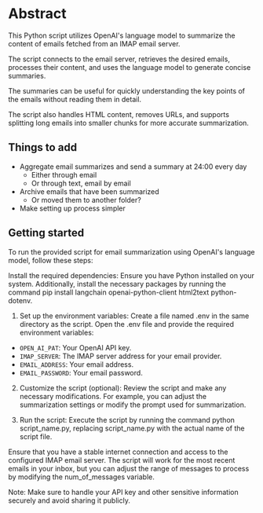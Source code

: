 # Abstract

This Python script utilizes OpenAI's language model to summarize the content of emails fetched from an IMAP email server.

The script connects to the email server, retrieves the desired emails, processes their content, and uses the language model to generate concise summaries.

The summaries can be useful for quickly understanding the key points of the emails without reading them in detail.

The script also handles HTML content, removes URLs, and supports splitting long emails into smaller chunks for more accurate summarization.

## Things to add

- Aggregate email summarizes and send a summary at 24:00 every day
  - Either through email
  - Or through text, email by email
- Archive emails that have been summarized
  - Or moved them to another folder?
- Make setting up process simpler

## Getting started

To run the provided script for email summarization using OpenAI's language model, follow these steps:

Install the required dependencies: Ensure you have Python installed on your system. Additionally, install the necessary packages by running the command pip install langchain openai-python-client html2text python-dotenv.

1. Set up the environment variables: Create a file named .env in the same directory as the script. Open the .env file and provide the required environment variables:

- `OPEN_AI_PAT`: Your OpenAI API key.
- `IMAP_SERVER`: The IMAP server address for your email provider.
- `EMAIL_ADDRESS`: Your email address.
- `EMAIL_PASSWORD`: Your email password.

2. Customize the script (optional): Review the script and make any necessary modifications. For example, you can adjust the summarization settings or modify the prompt used for summarization.

3. Run the script: Execute the script by running the command python script_name.py, replacing script_name.py with the actual name of the script file.

Ensure that you have a stable internet connection and access to the configured IMAP email server. The script will work for the most recent emails in your inbox, but you can adjust the range of messages to process by modifying the num_of_messages variable.

Note: Make sure to handle your API key and other sensitive information securely and avoid sharing it publicly.
